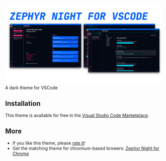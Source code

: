 ![Zephyr Night for VSCode](screenshots/screenshots.png)
A dark theme for VSCode

## Installation
This theme is available for free in the [Visual Studio Code Marketplace](https://marketplace.visualstudio.com/items?itemName=kaischuygon.zephyrnight).

## More
* If you like this theme, please [rate it](https://marketplace.visualstudio.com/items?itemName=kaischuygon.zephyrnight&ssr=false#review-details)!
* Get the matching theme for chromium-based browers: [Zephyr Night for Chrome](https://github.com/kaischuygon/ZephyrNight_Chrome)
